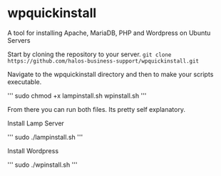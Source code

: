 # wpquickinstall
A tool for installing Apache, MariaDB, PHP and Wordpress on Ubuntu Servers

Start by cloning the repository to your server.
``
git clone https://github.com/halos-business-support/wpquickinstall.git
``

Navigate to the wpquickinstall directory and then to make your scripts executable. 

'''
sudo chmod +x lampinstall.sh wpinstall.sh 
'''

From there you can run both files. Its pretty self explanatory.

Install Lamp Server

'''
sudo ./lampinstall.sh 
'''

Install Wordpress 

'''
sudo ./wpinstall.sh
''' 
